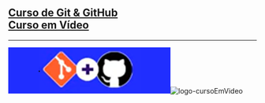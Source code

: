 ## [Curso de Git & GitHub<br>Curso em Vídeo](https://www.youtube.com/playlist?list=PLHz_AreHm4dm7ZULPAmadvNhH6vk9oNZA)
*** 
![logGitGitHub](Git%20&%20GitHub.png)![logo-cursoEmVideo](https://encrypted-tbn0.gstatic.com/images?q=tbn:ANd9GcTdI-CqFZJaI5SLz-v65X0_bcMNY7Z83nPF7g&s)
